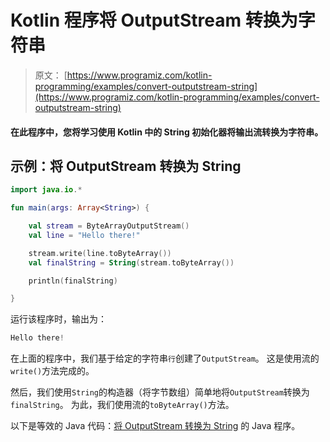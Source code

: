 # Kotlin 程序将 OutputStream 转换为字符串

> 原文： [https://www.programiz.com/kotlin-programming/examples/convert-outputstream-string](https://www.programiz.com/kotlin-programming/examples/convert-outputstream-string)

#### 在此程序中，您将学习使用 Kotlin 中的 String 初始化器将输出流转换为字符串。

## 示例：将 OutputStream 转换为 String

```kt
import java.io.*

fun main(args: Array<String>) {

    val stream = ByteArrayOutputStream()
    val line = "Hello there!"

    stream.write(line.toByteArray())
    val finalString = String(stream.toByteArray())

    println(finalString)

}
```

运行该程序时，输出为：

```kt
Hello there!
```

在上面的程序中，我们基于给定的字符串`行`创建了`OutputStream`。 这是使用流的`write()`方法完成的。

然后，我们使用`String`的构造器（将字节数组）简单地将`OutputStream`转换为`finalString`。 为此，我们使用流的`toByteArray()`方法。

以下是等效的 Java 代码：[将 OutputStream 转换为 String](/java-programming/examples/convert-outputstream-string "Java program to convert OutputStream to String") 的 Java 程序。